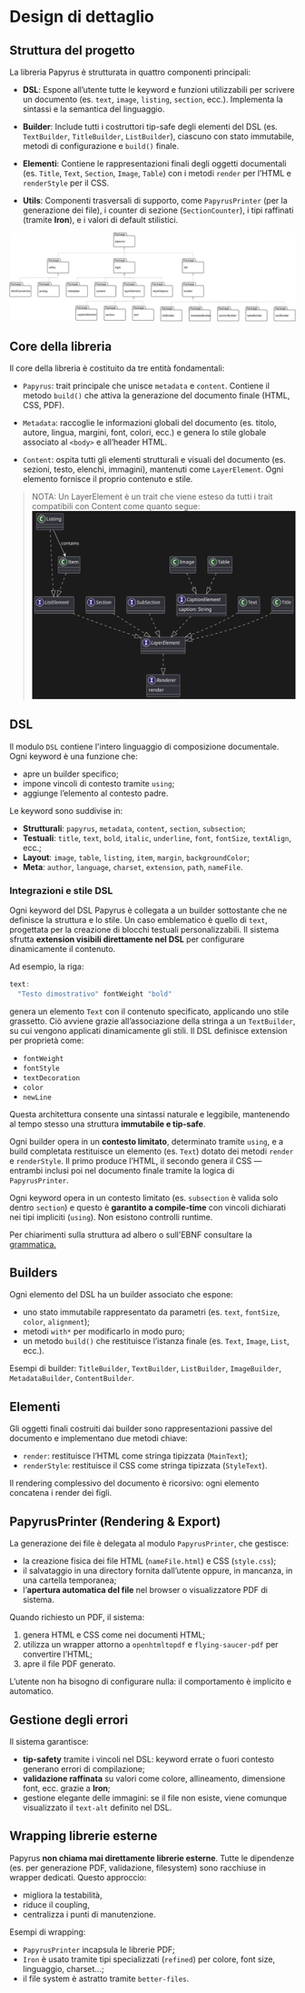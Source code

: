 # Design di dettaglio

## Struttura del progetto

La libreria Papyrus è strutturata in quattro componenti principali:

- **DSL**: Espone all’utente tutte le keyword e funzioni utilizzabili per scrivere un documento (es. `text`, `image`, `listing`, `section`, ecc.). Implementa la sintassi e la semantica del linguaggio.

- **Builder**: Include tutti i costruttori tip-safe degli elementi del DSL (es. `TextBuilder`, `TitleBuilder`, `ListBuilder`), ciascuno con stato immutabile, metodi di configurazione e `build()` finale.

- **Elementi**: Contiene le rappresentazioni finali degli oggetti documentali (es. `Title`, `Text`, `Section`, `Image`, `Table`) con i metodi `render` per l’HTML e `renderStyle` per il CSS.

- **Utils**: Componenti trasversali di supporto, come `PapyrusPrinter` (per la generazione dei file), i counter di sezione (`SectionCounter`), i tipi raffinati (tramite **Iron**), e i valori di default stilistici.

![diagramma dei package](../diagram/Papyrus%20-%20Page%208.svg)

## Core della libreria

Il core della libreria è costituito da tre entità fondamentali:

- `Papyrus`: trait principale che unisce `metadata` e `content`. Contiene il metodo `build()` che attiva la generazione del documento finale (HTML, CSS, PDF).

- `Metadata`: raccoglie le informazioni globali del documento (es. titolo, autore, lingua, margini, font, colori, ecc.) e genera lo stile globale associato al `<body>` e all’header HTML.

- `Content`: ospita tutti gli elementi strutturali e visuali del documento (es. sezioni, testo, elenchi, immagini), mantenuti come `LayerElement`. Ogni elemento fornisce il proprio contenuto e stile.
>NOTA: Un LayerElement è un trait che viene esteso da tutti i trait compatibili con Content come quanto segue:
![UML LayerElement](../diagram/LayerElement.svg)




## DSL

Il modulo `DSL` contiene l'intero linguaggio di composizione documentale. Ogni keyword è una funzione che:

- apre un builder specifico;
- impone vincoli di contesto tramite `using`;
- aggiunge l’elemento al contesto padre.

Le keyword sono suddivise in:

- **Strutturali**: `papyrus`, `metadata`, `content`, `section`, `subsection`;
- **Testuali**: `title`, `text`, `bold`, `italic`, `underline`, `font`, `fontSize`, `textAlign`, ecc.;
- **Layout**: `image`, `table`, `listing`, `item`, `margin`, `backgroundColor`;
- **Meta**: `author`, `language`, `charset`, `extension`, `path`, `nameFile`.

### Integrazioni e stile DSL

Ogni keyword del DSL Papyrus è collegata a un builder sottostante che ne definisce la struttura e lo stile. Un caso emblematico è quello di `text`, progettata per la creazione di blocchi testuali personalizzabili. Il sistema sfrutta **extension visibili direttamente nel DSL** per configurare dinamicamente il contenuto.

Ad esempio, la riga:
```scala
text: 
  "Testo dimostrativo" fontWeight "bold"
```

genera un elemento `Text` con il contenuto specificato, applicando uno stile grassetto. Ciò avviene grazie all’associazione della stringa a un `TextBuilder`, su cui vengono applicati dinamicamente gli stili. Il DSL definisce extension per proprietà come:
- `fontWeight`
- `fontStyle`
- `textDecoration`
- `color`
- `newLine`

Questa architettura consente una sintassi naturale e leggibile, mantenendo al tempo stesso una struttura **immutabile e tip-safe**.

Ogni builder opera in un **contesto limitato**, determinato tramite `using`, e a build completata restituisce un elemento (es. `Text`) dotato dei metodi `render` e `renderStyle`. Il primo produce l’HTML, il secondo genera il CSS — entrambi inclusi poi nel documento finale tramite la logica di `PapyrusPrinter`.


Ogni keyword opera in un contesto limitato (es. `subsection` è valida solo dentro `section`) e questo è **garantito a compile-time** con vincoli dichiarati nei tipi impliciti (`using`). Non esistono controlli runtime.

Per chiarimenti sulla struttura ad albero o sull'EBNF consultare la [grammatica.](https://pps-24-papyrus.github.io/PPS-24-papyrus/report/11-grammatica.html)





## Builders

Ogni elemento del DSL ha un builder associato che espone:

- uno stato immutabile rappresentato da parametri (es. `text`, `fontSize`, `color`, `alignment`);
- metodi `with*` per modificarlo in modo puro;
- un metodo `build()` che restituisce l’istanza finale (es. `Text`, `Image`, `List`, ecc.).

Esempi di builder: `TitleBuilder`, `TextBuilder`, `ListBuilder`, `ImageBuilder`, `MetadataBuilder`, `ContentBuilder`.




## Elementi

Gli oggetti finali costruiti dai builder sono rappresentazioni passive del documento e implementano due metodi chiave:

- `render`: restituisce l’HTML come stringa tipizzata (`MainText`);
- `renderStyle`: restituisce il CSS come stringa tipizzata (`StyleText`).


Il rendering complessivo del documento è ricorsivo: ogni elemento concatena i render dei figli.




## PapyrusPrinter (Rendering & Export)

La generazione dei file è delegata al modulo `PapyrusPrinter`, che gestisce:

- la creazione fisica dei file HTML (`nameFile.html`) e CSS (`style.css`);
- il salvataggio in una directory fornita dall’utente oppure, in mancanza, in una cartella temporanea;
- l’**apertura automatica del file** nel browser o visualizzatore PDF di sistema.

Quando richiesto un PDF, il sistema:

1. genera HTML e CSS come nei documenti HTML;
2. utilizza un wrapper attorno a `openhtmltopdf` e `flying-saucer-pdf` per convertire l’HTML;
3. apre il file PDF generato.

L’utente non ha bisogno di configurare nulla: il comportamento è implicito e automatico.



## Gestione degli errori

Il sistema garantisce:

- **tip-safety** tramite i vincoli nel DSL: keyword errate o fuori contesto generano errori di compilazione;
- **validazione raffinata** su valori come colore, allineamento, dimensione font, ecc. grazie a **Iron**;
- gestione elegante delle immagini: se il file non esiste, viene comunque visualizzato il `text-alt` definito nel DSL.



## Wrapping librerie esterne

Papyrus **non chiama mai direttamente librerie esterne**. Tutte le dipendenze (es. per generazione PDF, validazione, filesystem) sono racchiuse in wrapper dedicati. Questo approccio:

- migliora la testabilità,
- riduce il coupling,
- centralizza i punti di manutenzione.

Esempi di wrapping:

- `PapyrusPrinter` incapsula le librerie PDF;
- `Iron` è usato tramite tipi specializzati (`refined`) per colore, font size, linguaggio, charset…;
- il file system è astratto tramite `better-files`.



